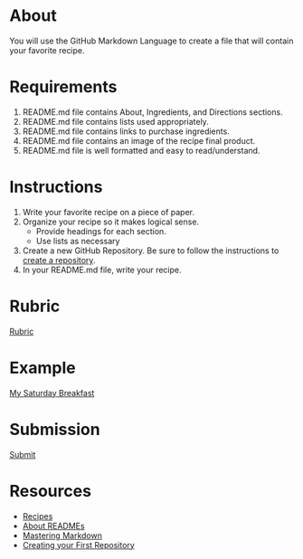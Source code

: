 # About

You will use the GitHub Markdown Language to create a file that will contain your favorite recipe.

# Requirements

1. README.md file contains About, Ingredients, and Directions sections.
2. README.md file contains lists used appropriately.
3. README.md file contains links to purchase ingredients.
4. README.md file contains an image of the recipe final product.
5. README.md file is well formatted and easy to read/understand.

# Instructions

1. Write your favorite recipe on a piece of paper.
2. Organize your recipe so it makes logical sense.
    - Provide headings for each section.
    - Use lists as necessary
3. Create a new GitHub Repository. Be sure to follow the instructions to [create a repository](https://help.github.com/en/desktop/getting-started-with-github-desktop/creating-your-first-repository-using-github-desktop).
4. In your README.md file, write your recipe.

# Rubric

[Rubric](/Project_1_Recipe_Markdown_Rubric.pdf)

# Example

[My Saturday Breakfast](/My_Saturday_Breakfast/)

# Submission

[Submit](https://airtable.com/shr1LN8AyA548UgRa)

# Resources

- [Recipes](https://www.allrecipes.com/recipes/)
- [About READMEs](https://help.github.com/en/articles/about-readmes)
- [Mastering Markdown](https://guides.github.com/features/mastering-markdown/)
- [Creating your First Repository](https://help.github.com/en/desktop/getting-started-with-github-desktop/creating-your-first-repository-using-github-desktop)
